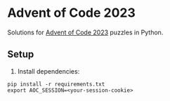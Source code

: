 # Advent of Code 2023

Solutions for [Advent of Code 2023](https://adventofcode.com/2023) puzzles in Python.

## Setup
1. Install dependencies:
```
pip install -r requirements.txt
export AOC_SESSION=<your-session-cookie>
```
